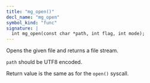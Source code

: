 ```yaml
---
title: "mg_open()"
decl_name: "mg_open"
symbol_kind: "func"
signature: |
  int mg_open(const char *path, int flag, int mode);
---
```


Opens the given file and returns a file stream.

`path` should be UTF8 encoded.

Return value is the same as for the `open()` syscall. 

